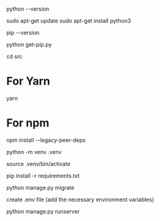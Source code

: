 
python --version

sudo apt-get update
sudo apt-get install python3

pip --version

python get-pip.py

cd src

# For Yarn
yarn

# For npm
npm install --legacy-peer-deps

python -m venv .venv

source .venv/bin/activate

pip install -r requirements.txt

python manage.py migrate

create .env file (add the necessary environment variables)

python manage.py runserver
